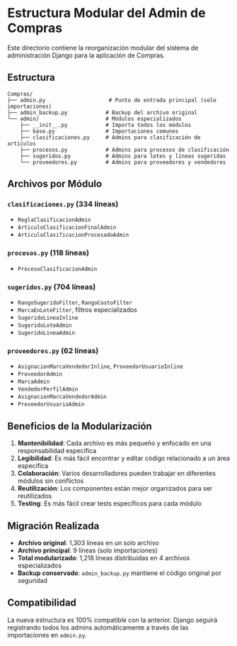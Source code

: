 # Estructura Modular del Admin de Compras

Este directorio contiene la reorganización modular del sistema de administración Django para la aplicación de Compras.

## Estructura

```
Compras/
├── admin.py                    # Punto de entrada principal (solo importaciones)
├── admin_backup.py            # Backup del archivo original
└── admin/                     # Módulos especializados
    ├── __init__.py            # Importa todos los módulos
    ├── base.py                # Importaciones comunes
    ├── clasificaciones.py     # Admins para clasificación de artículos
    ├── procesos.py            # Admins para procesos de clasificación  
    ├── sugeridos.py           # Admins para lotes y líneas sugeridas
    └── proveedores.py         # Admins para proveedores y vendedores
```

## Archivos por Módulo

### `clasificaciones.py` (334 líneas)
- `ReglaClasificacionAdmin`
- `ArticuloClasificacionFinalAdmin`
- `ArticuloClasificacionProcesadoAdmin`

### `procesos.py` (118 líneas)
- `ProcesoClasificacionAdmin`

### `sugeridos.py` (704 líneas)
- `RangoSugeridoFilter`, `RangoCostoFilter`
- `MarcaEnLoteFilter`, filtros especializados
- `SugeridoLineaInline`
- `SugeridoLoteAdmin`
- `SugeridoLineaAdmin`

### `proveedores.py` (62 líneas)
- `AsignacionMarcaVendedorInline`, `ProveedorUsuarioInline`
- `ProveedorAdmin`
- `MarcaAdmin`
- `VendedorPerfilAdmin`
- `AsignacionMarcaVendedorAdmin`
- `ProveedorUsuarioAdmin`

## Beneficios de la Modularización

1. **Mantenibilidad**: Cada archivo es más pequeño y enfocado en una responsabilidad específica
2. **Legibilidad**: Es más fácil encontrar y editar código relacionado a un área específica
3. **Colaboración**: Varios desarrolladores pueden trabajar en diferentes módulos sin conflictos
4. **Reutilización**: Los componentes están mejor organizados para ser reutilizados
5. **Testing**: Es más fácil crear tests específicos para cada módulo

## Migración Realizada

- **Archivo original**: 1,303 líneas en un solo archivo
- **Archivo principal**: 9 líneas (solo importaciones)
- **Total modularizado**: 1,218 líneas distribuidas en 4 archivos especializados
- **Backup conservado**: `admin_backup.py` mantiene el código original por seguridad

## Compatibilidad

La nueva estructura es 100% compatible con la anterior. Django seguirá registrando todos los admins automáticamente a través de las importaciones en `admin.py`.